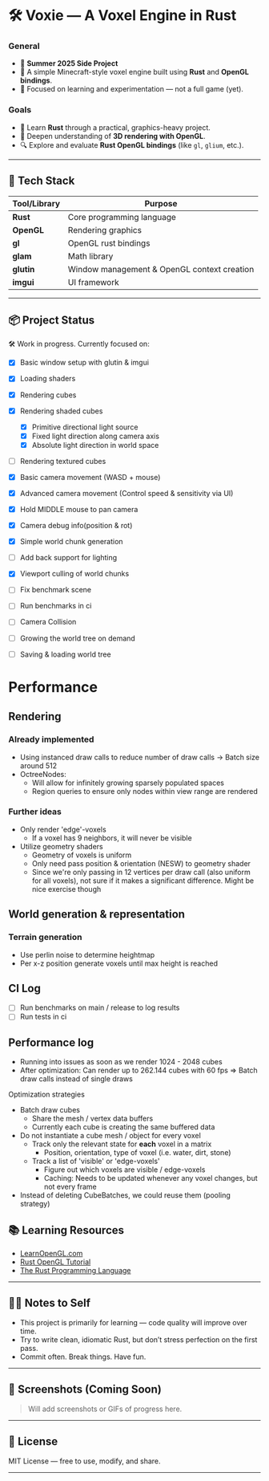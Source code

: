 # 🛠️ Voxie — A Voxel Engine in Rust

### General
- 🎯 **Summer 2025 Side Project**
- 🧱 A simple Minecraft-style voxel engine built using **Rust** and **OpenGL bindings**.
- 🔧 Focused on learning and experimentation — not a full game (yet).

### Goals
- 🚀 Learn **Rust** through a practical, graphics-heavy project.
- 🎨 Deepen understanding of **3D rendering with OpenGL**.
- 🔍 Explore and evaluate **Rust OpenGL bindings** (like `gl`, `glium`, etc.).

---

## 🔧 Tech Stack

| Tool/Library | Purpose |
|--------------|---------|
| **Rust** | Core programming language |
| **OpenGL** | Rendering graphics |
| **gl** | OpenGL rust bindings |
| **glam** | Math library |
| **glutin** | Window management & OpenGL context creation |
| **imgui** | UI framework |

---

## 📦 Project Status

🛠️ Work in progress. Currently focused on:
- [x] Basic window setup with glutin & imgui
- [x] Loading shaders
- [x] Rendering cubes
- [x] Rendering shaded cubes
  - [x] Primitive directional light source 
  - [x] Fixed light direction along camera axis
  - [x] Absolute light direction in world space
- [ ] Rendering textured cubes
- [x] Basic camera movement (WASD + mouse)
- [x] Advanced camera movement (Control speed & sensitivity via UI)
- [x] Hold MIDDLE mouse to pan camera
- [x] Camera debug info(position & rot)
- [x] Simple world chunk generation
- [ ] Add back support for lighting
- [x] Viewport culling of world chunks
- [ ] Fix benchmark scene
- [ ] Run benchmarks in ci

- [ ] Camera Collision

- [ ] Growing the world tree on demand
- [ ] Saving & loading world tree

# Performance 
## Rendering 

### Already implemented
- Using instanced draw calls to reduce number of draw calls 
  -> Batch size around 512
- OctreeNodes:
  - Will allow for infinitely growing sparsely populated spaces
  - Region queries to ensure only nodes within view range are rendered

### Further ideas
- Only render 'edge'-voxels
  - If a voxel has 9 neighbors, it will never be visible
- Utilize geometry shaders
  + Geometry of voxels is uniform
  + Only need pass position & orientation (NESW) to geometry shader
  - Since we're only passing in 12 vertices per draw call (also uniform for all voxels), not sure if it makes 
    a significant difference. Might be nice exercise though


## World generation & representation

### Terrain generation
- Use perlin noise to determine heightmap
- Per x-z position generate voxels until max height is reached

## CI Log 
- [ ] Run benchmarks on main / release to log results
- [ ] Run tests in ci

## Performance log 
- Running into issues as soon as we render 1024 - 2048 cubes
- After optimization: Can render up to 262.144 cubes with 60 fps
  => Batch draw calls instead of single draws

Optimization strategies
- Batch draw cubes
  - Share the mesh / vertex data buffers 
  - Currently each cube is creating the same buffered data
- Do not instantiate a cube mesh / object for every voxel
  - Track only the relevant state for **each** voxel in a matrix
    - Position, orientation, type of voxel (i.e. water, dirt, stone)
  - Track a list of 'visible' or 'edge-voxels'
    - Figure out which voxels are visible / edge-voxels 
    - Caching: Needs to be updated whenever any voxel changes, but not every frame
- Instead of deleting CubeBatches, we could reuse them (pooling strategy)


## 📚 Learning Resources

- [LearnOpenGL.com](https://learnopengl.com/)
- [Rust OpenGL Tutorial](https://github.com/bwasty/learn-opengl-rs)
- [The Rust Programming Language](https://doc.rust-lang.org/book/)

---

## 🙋‍♂️ Notes to Self

- This project is primarily for learning — code quality will improve over time.
- Try to write clean, idiomatic Rust, but don’t stress perfection on the first pass.
- Commit often. Break things. Have fun.

---

## 📸 Screenshots (Coming Soon)

> Will add screenshots or GIFs of progress here.

---

## 📄 License

MIT License — free to use, modify, and share.

---

